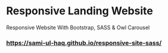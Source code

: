 # Responsive Landing Website
Responsive Website With Bootstrap, SASS &amp; Owl Carousel
### https://sami-ul-haq.github.io/responsive-site-sass/
